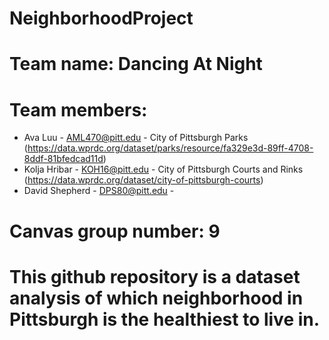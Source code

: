 # NeighborhoodProject
# Team name: Dancing At Night
# Team members: 
* Ava Luu - AML470@pitt.edu - City of Pittsburgh Parks (https://data.wprdc.org/dataset/parks/resource/fa329e3d-89ff-4708-8ddf-81bfedcad11d)
* Kolja Hribar - KOH16@pitt.edu - City of Pittsburgh Courts and Rinks (https://data.wprdc.org/dataset/city-of-pittsburgh-courts)
* David Shepherd - DPS80@pitt.edu - 

# Canvas group number: 9

# This github repository is a dataset analysis of which neighborhood in Pittsburgh is the healthiest to live in. 
